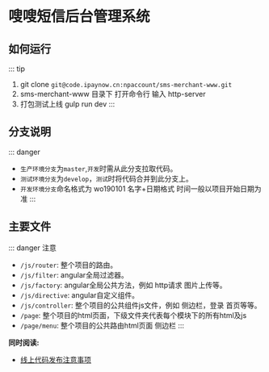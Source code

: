 # 嗖嗖短信后台管理系统

## 如何运行
::: tip 
1. git clone `git@code.ipaynow.cn:npaccount/sms-merchant-www.git`
2. sms-merchant-www 目录下 打开命令行 输入 http-server
3. 打包测试上线 gulp run dev
:::

## 分支说明
::: danger 
- `生产环境分支`为`master`,`开发`时需从此分支拉取代码。
- `测试环境分支`为`develop`，`测试`时将代码合并到此分支上。
- `开发环境分支`命名格式为 wo190101  名字+日期格式   时间一般以项目开始日期为准
:::



## 主要文件
::: danger 注意
- `/js/router`: 整个项目的路由。
- `/js/filter`: angular全局过滤器。
- `/js/factory`: angular全局公共方法，例如 http请求 图片上传等。
- `/js/directive`: angular自定义组件。
- `/js/controller`: 整个项目的公共组件js文件，例如 侧边栏，登录 首页等等。
- `/page`: 整个项目的html页面，下级文件夹代表每个模块下的所有html及js
- `/page/menu`: 整个项目的公共路由html页面  侧边栏
:::




**同时阅读:** 

- [线上代码发布注意事项](/线上代码发布注意事项/必看.md)
